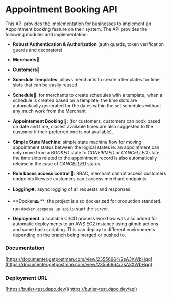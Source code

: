# Appointment Booking API

This API provides the implementation for businesses to implement an Appointment booking feature on their system. The API provides the following modules and implementation:

* **Robust Authentication & Authorization** (auth guards, token verification guards and decorators)

* **Merchants🏪**

* **Customers👥**

* **Schedule Templates**: allows merchants to create a templates for time slots that can be easily reused

* **Schedule📆**: for merchants to create schedules with a template, when a schedule is created based on a template, the time slots are automatically generated for the dates within the set schedules without any much work from the Merchant

* **Appointement Booking 🎫**:  (for customers, customers can book based on date and time, closest available times are also suggested to the customer if their preferred one is not available).

* **Simple State Machine**: simple state machine flow for moving appointment status between the logical states ie: an appointment can only move from a *BOOKED* state to *CONFIRMED* or *CANCELLED* state. the time slots related to the appointment record is also automatically release in the case of *CANCELLED* status.

* **Role bases access control 🚨**: RBAC, merchant cannot access customers endpoints likewise customers can't access merchant endpoints

* **Logging⏺️**:  async logging of all requests and responses

* **Docker🛳️ **: the project is also dockerized for production standard. run `docker compose up api` to start the server.

* **Deployment**: a scalable CI/CD process workflow was also added for automatic deployments to an AWS EC2 instance using github actions and some bash scripting. This can deploy to different environments depending on the branch being merged or pushed to.


### Documentation
[https://documenter.getpostman.com/view/23556964/2sA3XWbHqq](https://documenter.getpostman.com/view/23556964/2sA3XWbHqq)

### Deployment URL
[https://butler-test.dapo.dev/](https://butler-test.dapo.dev/api)

